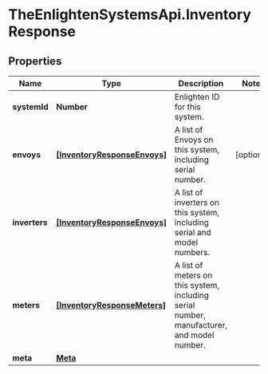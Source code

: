 # TheEnlightenSystemsApi.InventoryResponse

## Properties

Name | Type | Description | Notes
------------ | ------------- | ------------- | -------------
**systemId** | **Number** | Enlighten ID for this system. | 
**envoys** | [**[InventoryResponseEnvoys]**](InventoryResponseEnvoys.md) | A list of Envoys on this system, including serial number. | [optional] 
**inverters** | [**[InventoryResponseEnvoys]**](InventoryResponseEnvoys.md) | A list of inverters on this system, including serial and model numbers. | 
**meters** | [**[InventoryResponseMeters]**](InventoryResponseMeters.md) | A list of meters on this system, including serial number, manufacturer, and model number. | 
**meta** | [**Meta**](Meta.md) |  | 


